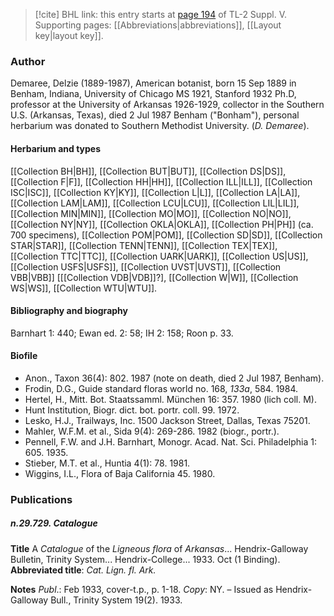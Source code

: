 > [!cite] BHL link: this entry starts at [page 194](https://www.biodiversitylibrary.org/item/103833#page/206/mode/1up) of TL-2 Suppl. V.
> Supporting pages: [[Abbreviations|abbreviations]], [[Layout key|layout key]].

### Author

Demaree, Delzie (1889-1987), American botanist, born 15 Sep 1889 in Benham, Indiana, University of Chicago MS 1921, Stanford 1932 Ph.D, professor at the University of Arkansas 1926-1929, collector in the Southern U.S. (Arkansas, Texas), died 2 Jul 1987 Benham ("Bonham"), personal herbarium was donated to Southern Methodist University. (*D. Demaree*).

#### Herbarium and types

[[Collection BH|BH]], [[Collection BUT|BUT]], [[Collection DS|DS]], [[Collection F|F]], [[Collection HH|HH]], [[Collection ILL|ILL]], [[Collection ISC|ISC]], [[Collection KY|KY]], [[Collection L|L]], [[Collection LA|LA]], [[Collection LAM|LAM]], [[Collection LCU|LCU]], [[Collection LIL|LIL]], [[Collection MIN|MIN]], [[Collection MO|MO]], [[Collection NO|NO]], [[Collection NY|NY]], [[Collection OKLA|OKLA]], [[Collection PH|PH]] (ca. 700 specimens), [[Collection POM|POM]], [[Collection SD|SD]], [[Collection STAR|STAR]], [[Collection TENN|TENN]], [[Collection TEX|TEX]], [[Collection TTC|TTC]], [[Collection UARK|UARK]], [[Collection US|US]], [[Collection USFS|USFS]], [[Collection UVST|UVST]], [[Collection VBB|VBB]] \[[[Collection VDB|VDB]]?\], [[Collection W|W]], [[Collection WS|WS]], [[Collection WTU|WTU]].

#### Bibliography and biography

Barnhart 1: 440; Ewan ed. 2: 58; IH 2: 158; Roon p. 33.

#### Biofile

- Anon., Taxon 36(4): 802. 1987 (note on death, died 2 Jul 1987, Benham).
- Frodin, D.G., Guide standard floras world no. 168, *133a*, 584. 1984.
- Hertel, H., Mitt. Bot. Staatssamml. München 16: 357. 1980 (lich coll. M).
- Hunt Institution, Biogr. dict. bot. portr. coll. 99. 1972.
- Lesko, H.J., Trailways, Inc. 1500 Jackson Street, Dallas, Texas 75201.
- Mahler, W.F.M. et al., Sida 9(4): 269-286. 1982 (biogr., portr.).
- Pennell, F.W. and J.H. Barnhart, Monogr. Acad. Nat. Sci. Philadelphia 1: 605. 1935.
- Stieber, M.T. et al., Huntia 4(1): 78. 1981.
- Wiggins, I.L., Flora of Baja California 45. 1980.

### Publications

##### n.29.729. Catalogue

**Title**
A *Catalogue* of the *Ligneous flora* of *Arkansas*... Hendrix-Galloway Bulletin, Trinity System... Hendrix-College... 1933. Oct (1 Binding).
**Abbreviated title**: *Cat. Lign. fl. Ark.*

**Notes**
*Publ*.: Feb 1933, cover-t.p., p. 1-18. *Copy*: NY. – Issued as Hendrix-Galloway Bull., Trinity System 19(2). 1933.

